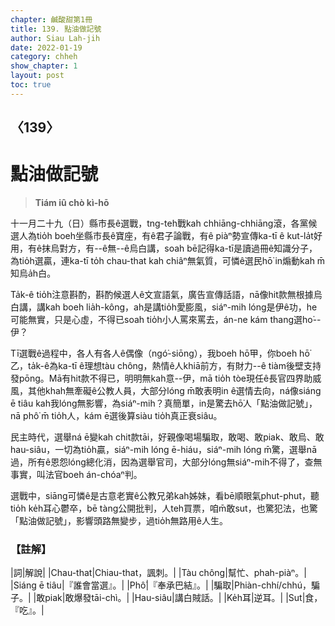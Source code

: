 ```yaml
---
chapter: 鹹酸甜第1冊
title: 139. 點油做記號
author: Siau Lah-jih
date: 2022-01-19
category: chheh
show_chapter: 1
layout: post
toc: true
---
```

  
## 〈139〉
# 點油做記號
>**Tiám iû chò kì-hō**

十一月二十九（日）縣市長ê選戰，tng-teh戰kah chhiāng-chhiāng滾，各黨候選人為tio̍h boeh坐縣市長ê寶座，有ê君子論戰，有ê piàⁿ勢宣傳ka-tī ê kut-la̍t好用，有ê抹烏對方，有--ê無--ê烏白講，soah bē記得ka-tī是讀過冊ê知識分子，為tio̍h選贏，連ka-tī to̍h chau-that kah chiâⁿ無氣質，可憐ê選民hō͘ in煽動kah m̄知烏a̍h白。

Ta̍k-ê tio̍h注意斟酌，斟酌候選人ê文宣語氣，廣告宣傳話語，nā像hit款無根據烏白講，講kah boeh lia̍h-kông，ah是講tio̍h愛膨風，siáⁿ-mih lóng是伊ê功，he可能無實，只是心虛，不得已soah tio̍h小人罵來罵去，án-ne kám thang選ho͘--伊？

Tī選戰ê過程中，各人有各人ê偶像（ngó͘-siōng），我boeh hō͘甲，你boeh hō͘乙，ta̍k-ê為ka-tī ê理想tàu chông，熱情ê人khiā前方，有財力--ê tiàm後壁支持發pōng。Mā有hit款不得已，明明無kah意--伊，mā tio̍h tòe現任ê長官四界助威風，其他khah無牽礙ê公教人員，大部分lóng m̄敢表明in ê選情去向，ná像siáng ē tiâu kah我lóng無影響，為siáⁿ-mih？真簡單，in是驚去hō͘人「點油做記號」，nā phô͘ m̄ tio̍h人，kám ē選後算siàu tio̍h真正衰siâu。

民主時代，選舉ná ē變kah chit款tāi，好親像喝場騙取，敢喝、敢piak、敢烏、敢hau-siâu，一切為tio̍h贏，siáⁿ-mih lóng ē-hiáu，siáⁿ-mih lóng m̄驚，選舉nā過，所有ê恩怨lóng總化消，因為選舉官司，大部分lóng無siáⁿ-mih不得了，查無事實，叫法官boeh án-chóaⁿ判。

選戰中，siāng可憐ê是古意老實ê公教兄弟kah姊妹，看bē順眼氣phut-phut，聽tio̍h ke̍h耳心鬱卒，bē tàng公開批判，人teh買票，咱m̄敢sut，也驚犯法，也驚「點油做記號」，影響頭路無變步，過tio̍h無路用ê人生。

### 【註解】

|詞|解說|
|Chau-that|Chiau-that，諷刺。|
|Tàu chông|幫忙、phah-piàⁿ。|
|Siáng ē tiâu|『誰會當選』。|
|Phô͘|『奉承巴結』。|
|騙取|Phiàn-chhí/chhú，騙子。|
|敢piak|敢爆發tāi-chì。|
|Hau-siâu|講白賊話。|
|Ke̍h耳|逆耳。|
|Sut|食，『吃』。|